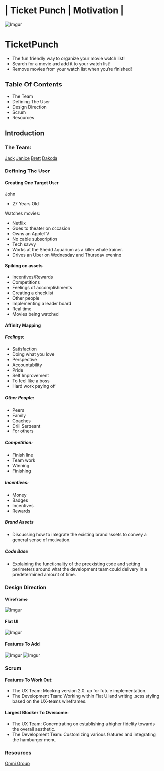 # | Ticket Punch | Motivation |

![Imgur](http://i.imgur.com/IoLzdO3.png)

# TicketPunch
- The fun friendly way to organize your movie watch list!
- Search for a movie and add it to your watch list!
- Remove movies from your watch list when you're finished!

## Table Of Contents

- The Team
- Defining The User
- Design Direction
- Scrum
- Resources

## Introduction

### The Team:

[Jack](https://github.com/JackWangelin)
[Janice](https://github.com/LiuLiuDesigns)
[Brett](https://github.com/thehaymaker)
[Dakoda](https://github.com/ddakoda)

### Defining The User

#### Creating One Target User

John
- 27 Years Old

Watches movies:

- Netflix
- Goes to theater on occasion
- Owns an AppleTV
- No cable subscription
- Tech savvy
- Works at the Shedd Aquarium as a killer whale trainer.
- Drives an Uber on Wednesday and Thursday evening

#### Spiking on assets

- Incentives/Rewards
- Competitions
- Feelings of accomplishments
- Creating a checklist
- Other people
- Implementing a leader board
- Real time
- Movies being watched

#### Affinity Mapping

##### Feelings:

- Satisfaction
- Doing what you love
- Perspective
- Accountability
- Pride
- Self Improvement
- To feel like a boss
- Hard work paying off

##### Other People:

- Peers
- Family
- Coaches
- Drill Sergeant
- For others

##### Competition:

- Finish line
- Team work
- Winning
- Finishing

##### Incentives:

- Money
- Badges
- Incentives
- Rewards

##### Brand Assets

- Discussing how to integrate the existing brand assets to convey a general sense of motivation.

##### Code Base

- Explaining the functionality of the preexisting code and setting perimeters around what the development team could delivery in a predetermined amount of time.

### Design Direction

#### Wireframe

![Imgur](http://i.imgur.com/8Zsrg64.png)

#### Flat UI

![Imgur](http://i.imgur.com/Rn7hLy0.png)

#### Features To Add

![Imgur](http://i.imgur.com/izTG2g4.png)
![Imgur](http://i.imgur.com/h8s32Uz.png)

### Scrum

#### Features To Work Out:

- The UX Team: Mocking version 2.0. up for future implementation.
- The Development Team: Working within Flat UI and writing .scss styling based on the UX-teams wireframes.

#### Largest Blocker To Overcome:

- The UX Team: Concentrating on establishing a higher fidelity towards the overall aesthetic.
- The Development Team: Customizing various features and integrating the hamburger menu.

### Resources

[Omni Group](https://www.omnigroup.com/omnigraffle)
